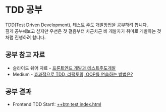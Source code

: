 # TDD 공부

TDD(Test Driven Development), 테스트 주도 개발방법을 공부하려 합니다.  
깊게 공부해보고 싶지만 우선은 첫 걸음부터 차근차근 비 개발자가 취미로 개발하는 것 처럼 진행하려 합니다.

## 공부 참고 자료

- 슬라이드 쉐어 자료 - [프론트엔드 개발과 테스트주도개발](https://www.slideshare.net/jeonghwankim11/ss-78600304)
- Medium - [효과적으로 TDD, 리팩토링, OOP를 연습하는 방법은?](https://medium.com/@codesquad_yoda/%ED%9A%A8%EA%B3%BC%EC%A0%81%EC%9C%BC%EB%A1%9C-tdd-%EB%A6%AC%ED%8C%A9%ED%86%A0%EB%A7%81-oop%EB%A5%BC-%EC%97%B0%EC%8A%B5%ED%95%98%EB%8A%94-%EB%B0%A9%EB%B2%95%EC%9D%80-7ecc9ddb5d45)

## 공부 결과

- Frontend TDD Start!: [++btn test index.html](frontend-tdd/index.html)